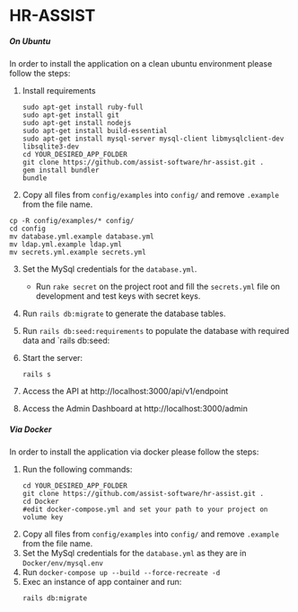 # HR-ASSIST

##### On Ubuntu

In order to install the application on a clean ubuntu environment please follow the steps:

1. Install requirements

    ```
    sudo apt-get install ruby-full
    sudo apt-get install git
    sudo apt-get install nodejs
    sudo apt-get install build-essential
    sudo apt-get install mysql-server mysql-client libmysqlclient-dev libsqlite3-dev
    cd YOUR_DESIRED_APP_FOLDER
    git clone https://github.com/assist-software/hr-assist.git .
    gem install bundler
    bundle
    ```


2. Copy all files from `config/examples` into `config/` and remove `.example` from the file name.

```
cp -R config/examples/* config/
cd config
mv database.yml.example database.yml
mv ldap.yml.example ldap.yml
mv secrets.yml.example secrets.yml

```

3. Set the MySql credentials for the `database.yml`.

    - Run `rake secret` on the project root and fill the `secrets.yml` file on development and test keys with secret keys.

4. Run `rails db:migrate` to generate the database tables.
5. Run `rails db:seed:requirements` to populate the database with required data and `rails db:seed:
5. Start the server:
    ```
    rails s
    ```
5. Access the API at http://localhost:3000/api/v1/endpoint
6. Access the Admin Dashboard at http://localhost:3000/admin

##### Via Docker

In order to install the application via docker please follow the steps:

1. Run the following commands:
    ```
    cd YOUR_DESIRED_APP_FOLDER
    git clone https://github.com/assist-software/hr-assist.git .
    cd Docker
    #edit docker-compose.yml and set your path to your project on volume key
    ```
2. Copy all files from `config/examples` into `config/` and remove `.example` from the file name.
3. Set the MySql credentials for the `database.yml` as they are in `Docker/env/mysql.env`
4. Run `docker-compose up --build --force-recreate -d`
5. Exec an instance of app container and run:
    ```
    rails db:migrate
    ```
